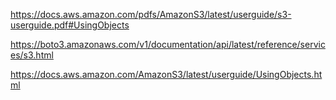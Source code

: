 https://docs.aws.amazon.com/pdfs/AmazonS3/latest/userguide/s3-userguide.pdf#UsingObjects

https://boto3.amazonaws.com/v1/documentation/api/latest/reference/services/s3.html

https://docs.aws.amazon.com/AmazonS3/latest/userguide/UsingObjects.html

